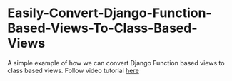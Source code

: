 # Easily-Convert-Django-Function-Based-Views-To-Class-Based-Views
A simple example of how we can convert Django Function based views to class based views. Follow video tutorial [here](Link)
